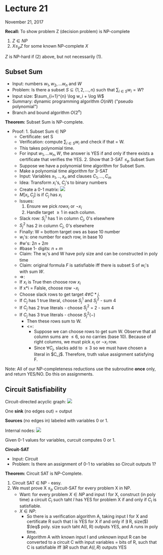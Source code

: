 # Lecture 21

November 21, 2017

**Recall:** To show problem Z (decision problem) is NP-complete

1. $Z \in NP$
2. $X \leq_p Z$ for some known NP-complete $X$

$Z$ is NP-hard if (2) above, but not necessarily (1).

## Subset Sum

- Input: numbers $w_1, w_2, ... w_n$ and $W$
- Problem: Is there a subset $S \subseteq \{1, 2, ..., n\}$ such that $\sum_{i \in S} w_i = W$?
- Input size: $\sum_{i=1}^{n} \log w_i + \log W$
- Summary: dynamic programming algorithm $O(nW)$ ("pseudo polynomial")
- Branch and bound algorithm $O(2^n)$

**Theorem:** Subset Sum is NP-complete.

- Proof: 1. Subset Sum $\in$ NP
  - Certificate: set S
  - Verification: compute $\sum_{i \in S} w_i$ and check if that = W.
  - This takes polynomial time.
  - For input $w_1, ... w_n, W$, the answer is YES if and only if there exists a certificate that verifies the YES. 2. Show that 3-SAT $\leq_p$ Subset Sum
  - Suppose we have a polynomial time algorithm for Subset Sum.
  - Make a polynomial time algorithm for 3-SAT
  - Input: Variables $x_1, .., x_n$ and clauses $C_1, ..., C_m$
  - Idea: Transform $x_i$'s, $C_j$'s to binary numbers
  - Create a 0-1 matrix: ![](/images/lectures/CS341/21-1.png)
  - $M[x_i, C_j]$ is if $C_j$ has $x_i$
  - Issues:
    1. Ensure we pick $row x_i$ or $\neg x_i$
    2. Handle target $\geq 1$ in each column.
  - Slack row: $S_j^1$ has 1 in column $C_j$, 0's elsewhere
  - $S_j^2$ has 2 in column $C_j$, 0's elsewhere
  - Finally: W = bottom target ows as base 10 number
  - $w_i$'s: one number for each row, in base 10
  - #w's: $2n+2m$
  - #base 1- digits: $n + m$
  - Claim: The $w_i$'s and W have poly size and can be constructed in poly time
  - Claim: original formula $F$ is satisfiable iff there is subset S of $w_i$'s with sum $W$.
  - =>:
  - If $x_i$ is True then choose row $x_i$
  - If x\*i = Falsle, choose row $\lnot x_i$
  - Choose slack rows to get target $4 \forall C*j$.
  - If $C_j$ has 1 true literal, choose $S_j^1$ and $S^2_j$ - sum 4
  - If $C_j$ has 2 true literals - choose $S^2_j$ = 2 - sum 4
  - If $C_j$ has 3 true literals - choose $S_j^2(-)$
    - Then these rows sum to W.
    - <=:
      - Suppose we can choose rows to get sum W. Observe that all column sums are $\leq 6$, so no carries (base 10). Because of right columns, we must pick $x_i$ or $\lnot x_i$ row.
      - Since $\forall C_j$, slacks add to $\leq 3$ so we must have chosen a literal in $C_j\$. Therefore, truth value assignment satisfying F.

Note: All of our NP-completeness reductions use the subroutine **once** only, and return YES/NO. Do this on assignments.

## Circuit Satisfiability

Circuit-directed acyclic graph: ![](/images/lectures/CS341/21-2.png)

One **sink** (no edges out) = output

**Sources** (no edges in) labeled with variables 0 or 1.

Internal nodes:
![](/images/lectures/CS341/21-3.png)

Given 0-1 values for variables, curcuit computes 0 or 1.

**Circuit-SAT**

- Input: Circuit
- Problem: Is there an assignment of 0-1 to variables so Circuit outputs 1?

**Theorem:** Circuit SAT is NP-Complete.

1. Circuit SAT $\in$ NP - easy.
2. We must prove X $\leq_p$ Circuit-SAT for every problem X in NP.
   - Want: for every problem $X \in NP$ and input I for X, construct (in poly time) a circuit $C_I$ such taht $I$ has YES for problem X if and only if $C_I$ is satisfiable.
   - $X \in NP$:
     - So there is a verification algorithm A, taking input I for X and certificate R such that I is YES for X if and only if $\exists$ R, size($) $\leq\$ poly. size such taht A(I, R) outputs YES, and A runs in poly time.
     - Algorithm A with known input I and unknown input R can be converted to a circuit C with input variables = bits of R, such that C is satisfiable iff $\exists R$ such that $A(I, R)$ outputs YES
